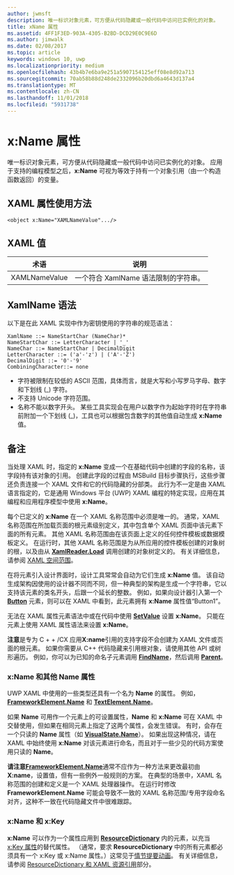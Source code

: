```yaml
---
author: jwmsft
description: 唯一标识对象元素，可方便从代码隐藏或一般代码中访问已实例化的对象。
title: xName 属性
ms.assetid: 4FF1F3ED-903A-4305-B2BD-DCD29E0C9E6D
ms.author: jimwalk
ms.date: 02/08/2017
ms.topic: article
keywords: windows 10, uwp
ms.localizationpriority: medium
ms.openlocfilehash: 43b4b7e6ba9e251a5907154125eff08e8d92a713
ms.sourcegitcommit: 70ab58b88d248de2332096b20dbd6a4643d137a4
ms.translationtype: MT
ms.contentlocale: zh-CN
ms.lasthandoff: 11/01/2018
ms.locfileid: "5931738"
---
```

# <a name="xname-attribute"></a>x:Name 属性


唯一标识对象元素，可方便从代码隐藏或一般代码中访问已实例化的对象。 应用于支持的编程模型之后，**x:Name** 可视为等效于持有一个对象引用（由一个构造函数返回）的变量。

## <a name="xaml-attribute-usage"></a>XAML 属性使用方法

``` syntax
<object x:Name="XAMLNameValue".../>
```

## <a name="xaml-values"></a>XAML 值

| 术语 | 说明 |
|------|-------------|
| XAMLNameValue | 一个符合 XamlName 语法限制的字符串。 |

##  <a name="xamlname-grammar"></a>XamlName 语法

以下是在此 XAML 实现中作为密钥使用的字符串的规范语法：

``` syntax
XamlName ::= NameStartChar (NameChar)*
NameStartChar ::= LetterCharacter | '_'
NameChar ::= NameStartChar | DecimalDigit
LetterCharacter ::= ('a'-'z') | ('A'-'Z')
DecimalDigit ::= '0'-'9'
CombiningCharacter::= none
```

-   字符被限制在较低的 ASCII 范围，具体而言，就是大写和小写罗马字母、数字和下划线 (\_) 字符。
-   不支持 Unicode 字符范围。
-   名称不能以数字开头。 某些工具实现会在用户以数字作为起始字符时在字符串前附加一个下划线 (\_)，工具也可以根据包含数字的其他值自动生成 **x:Name** 值。

## <a name="remarks"></a>备注

当处理 XAML 时，指定的 **x:Name** 变成一个在基础代码中创建的字段的名称，该字段持有该对象的引用。 创建此字段的过程由 MSBuild 目标步骤执行，这些步骤还负责连接一个 XAML 文件和它的代码隐藏的分部类。 此行为不一定是由 XAML 语言指定的，它是通用 Windows 平台 (UWP) XAML 编程的特定实现，应用在其编程和应用程序模型中使用 **x:Name**。

每个已定义的 **x:Name** 在一个 XAML 名称范围中必须是唯一的。 通常，XAML 名称范围在所加载页面的根元素级别定义，其中包含单个 XAML 页面中该元素下面的所有元素。 其他 XAML 名称范围由在该页面上定义的任何控件模板或数据模板定义。 在运行时，其他 XAML 名称范围是为从所应用的控件模板创建的对象树的根，以及由从 [**XamlReader.Load**](https://msdn.microsoft.com/library/windows/apps/br228048) 调用创建的对象树定义的。 有关详细信息，请参阅 [XAML 空间范围](xaml-namescopes.md)。

在将元素引入设计界面时，设计工具常常会自动为它们生成 **x:Name** 值。 该自动生成架构因使用的设计器不同而不同，但一种典型的架构是生成一个字符串，它以支持该元素的类名开头，后跟一个延长的整数。 例如，如果向设计器引入第一个 [**Button**](https://msdn.microsoft.com/library/windows/apps/br209265) 元素，则可以在 XAML 中看到，此元素拥有 **x:Name** 属性值“Button1”。

无法在 XAML 属性元素语法中或在代码中使用 [**SetValue**](https://msdn.microsoft.com/library/windows/apps/br242361) 设置 **x:Name**。 只能在元素上使用 XAML 属性语法来设置 **x:Name**。

**注意**是专为 C + + /CX 应用**X:name**引用的支持字段不会创建为 XAML 文件或页面的根元素。 如果你需要从 C++ 代码隐藏来引用根对象，请使用其他 API 或树形遍历。 例如，你可以为已知的命名子元素调用 [**FindName**](https://msdn.microsoft.com/library/windows/apps/br208715)，然后调用 [**Parent**](https://msdn.microsoft.com/library/windows/apps/br208739)。

### <a name="xname-and-other-name-properties"></a>x:Name 和其他 Name 属性

UWP XAML 中使用的一些类型还具有一个名为 **Name** 的属性。 例如，[**FrameworkElement.Name**](https://msdn.microsoft.com/library/windows/apps/br208735) 和 [**TextElement.Name**](https://msdn.microsoft.com/library/windows/apps/hh702125)。

如果 **Name** 可用作一个元素上的可设置属性，**Name** 和 **x:Name** 可在 XAML 中交替使用，但如果在相同元素上指定了这两个属性，会发生错误。 有时，会存在一个只读的 **Name** 属性（如 [**VisualState.Name**](https://msdn.microsoft.com/library/windows/apps/br209031)）。 如果出现这种情况，请在 XAML 中始终使用 **x:Name** 对该元素进行命名，而且对于一些少见的代码方案使用只读的 **Name**。

**请注意**[**FrameworkElement.Name**](https://msdn.microsoft.com/library/windows/apps/br208735)通常不应作为一种方法来更改最初由**X:name**，设置值，但有一些例外一般规则的方案。 在典型的场景中，XAML 名称范围的创建和定义是一个 XAML 处理器操作。 在运行时修改 **FrameworkElement.Name** 可能会导致不一致的 XAML 名称范围/专用字段命名对齐，这种不一致在代码隐藏文件中很难跟踪。

### <a name="xname-and-xkey"></a>x:Name 和 x:Key

**x:Name** 可以作为一个属性应用到 [**ResourceDictionary**](https://msdn.microsoft.com/library/windows/apps/br208794) 内的元素，以充当 [x:Key 属性](x-key-attribute.md)的替代属性。 （通常，要求 **ResourceDictionary** 中的所有元素都必须具有一个 x:Key 或 x:Name 属性。）这常见于[情节提要动画](https://msdn.microsoft.com/library/windows/apps/mt187354)。 有关详细信息，请参阅 [ResourceDictionary 和 XAML 资源引用](https://msdn.microsoft.com/library/windows/apps/mt187273)部分。

